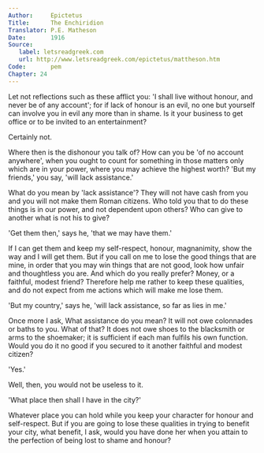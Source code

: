 ```yaml
---
Author:     Epictetus  
Title:      The Enchiridion  
Translator: P.E. Matheson
Date:       1916  
Source:
   label: letsreadgreek.com
   url: http://www.letsreadgreek.com/epictetus/mattheson.htm
Code:       pem  
Chapter: 24
---
```


Let not reflections such as these afflict you: 'I shall live without honour,
and never be of any account'; for if lack of honour is an evil, no one but
yourself can involve you in evil any more than in shame. Is it your business to
get office or to be invited to an entertainment?

Certainly not.

Where then is the dishonour you talk of? How can you be 'of no account
anywhere', when you ought to count for something in those matters only which
are in your power, where you may achieve the highest worth? 'But my friends,'
you say, 'will lack assistance.'

What do you mean by 'lack assistance'? They will not have cash from you and you
will not make them Roman citizens. Who told you that to do these things is in
our power, and not dependent upon others? Who can give to another what is not
his to give?

'Get them then,' says he, 'that we may have them.'

If I can get them and keep my self-respect, honour, magnanimity, show the way
and I will get them. But if you call on me to lose the good things that are
mine, in order that you may win things that are not good, look how unfair and
thoughtless you are. And which do you really prefer? Money, or a faithful,
modest friend? Therefore help me rather to keep these qualities, and do not
expect from me actions which will make me lose them.

'But my country,' says he, 'will lack assistance, so far as lies in me.'

Once more I ask, What assistance do you mean? It will not owe colonnades or
baths to you. What of that? It does not owe shoes to the blacksmith or arms to
the shoemaker; it is sufficient if each man fulfils his own function. Would you
do it no good if you secured to it another faithful and modest citizen?

'Yes.'

Well, then, you would not be useless to it.

'What place then shall I have in the city?'

Whatever place you can hold while you keep your character for honour and
self-respect. But if you are going to lose these qualities in trying to benefit
your city, what benefit, I ask, would you have done her when you attain to the
perfection of being lost to shame and honour?


